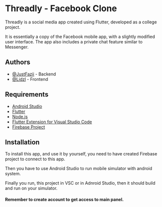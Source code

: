 
# Threadly - Facebook Clone

Threadly is a social media app created using Flutter, developed as a college project.

It is essentially a copy of the Facebook mobile app, with a slightly modified user interface.
The app also includes a private chat feature similar to Messenger.



## Authors

- [@JustFazii](https://www.github.com/JustFazii) - Backend
- [@Lidzl](https://github.com/Lidzl) - Frontend


## Requirements

- [Android Studio](https://developer.android.com/studio)
- [Flutter](https://docs.flutter.dev/get-started/install)
- [Node.js](https://nodejs.org/en)
- [Flutter Extension for Visual Studio Code](https://marketplace.visualstudio.com/items?itemName=Dart-Code.flutter)
- [Firebase Project](https://console.firebase.google.com/u/0/)
## Installation

To install this app, and use it by yourself, you need to have created Firebase project to connect to this app.

Then you have to use Android Studio to run mobile simulator with android system.

Finally you run, this project in VSC or in Adnroid Studio, then it should build and run on your simulator. 
#### Remember to create account to get access to main panel.
    
